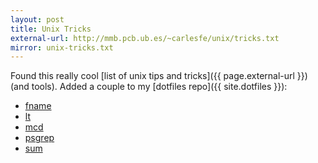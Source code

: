 ```yaml
---
layout: post
title: Unix Tricks
external-url: http://mmb.pcb.ub.es/~carlesfe/unix/tricks.txt
mirror: unix-tricks.txt
---
```


Found this really cool [list of unix tips and tricks]({{ page.external-url }})
(and tools). Added a couple to my [dotfiles repo]({{ site.dotfiles }}):

- [fname](https://github.com/parkr/dotfiles/blob/master/bin/fname)
- [lt](https://github.com/parkr/dotfiles/blob/master/bin/lt)
- [mcd](https://github.com/parkr/dotfiles/blob/master/bin/mcd)
- [psgrep](https://github.com/parkr/dotfiles/blob/master/bin/psgrep)
- [sum](https://github.com/parkr/dotfiles/blob/master/bin/sum)
